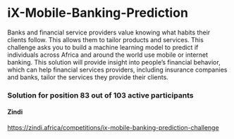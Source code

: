 # iX-Mobile-Banking-Prediction
Banks and financial service providers value knowing what habits their clients follow. This allows them to tailor products and services. This challenge asks you to build a machine learning model to predict if individuals across Africa and around the world use mobile or internet banking.  This solution will provide insight into people’s financial behavior, which can help financial services providers, including insurance companies and banks, tailor the services they provide their clients.


### Solution for position 83 out of 103 active participants 
#### Zindi

https://zindi.africa/competitions/ix-mobile-banking-prediction-challenge
